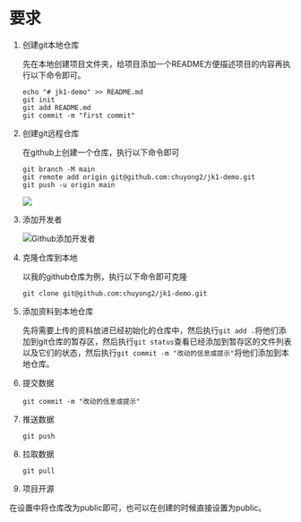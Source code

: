 # 要求

1. 创建git本地仓库

   先在本地创建项目文件夹，给项目添加一个README方便描述项目的内容再执行以下命令即可。
   
   ```shell
   echo "# jk1-demo" >> README.md
   git init
   git add README.md
   git commit -m "first commit"
   ```
   
2. 创建git远程仓库

   在github上创建一个仓库，执行以下命令即可

   ```shell
   git branch -M main
   git remote add origin git@github.com:chuyong2/jk1-demo.git
   git push -u origin main
   ```

   ![](C:\Users\86189\Desktop\jk1-demo\imgs\Snipaste_2023-09-15_14-37-10.png)

3. 添加开发者

   ![Github添加开发者](C:\Users\86189\Desktop\jk1-demo\imgs\image-20230911203450682.png)

4. 克隆仓库到本地

   以我的github仓库为例，执行以下命令即可克隆

   ```shell
   git clone git@github.com:chuyong2/jk1-demo.git
   ```

5. 添加资料到本地仓库

   先将需要上传的资料放进已经初始化的仓库中，然后执行`git add .`将他们添加到git仓库的暂存区，然后执行`git status`查看已经添加到暂存区的文件列表以及它们的状态，然后执行`git commit -m "改动的信息或提示"`将他们添加到本地仓库。

6. 提交数据

   ```shell
   git commit -m "改动的信息或提示"
   ```

7. 推送数据

   ```shell
   git push
   ```

8. 拉取数据

   ```shell
   git pull
   ```

9. 项目开源

在设置中将仓库改为public即可，也可以在创建的时候直接设置为public。